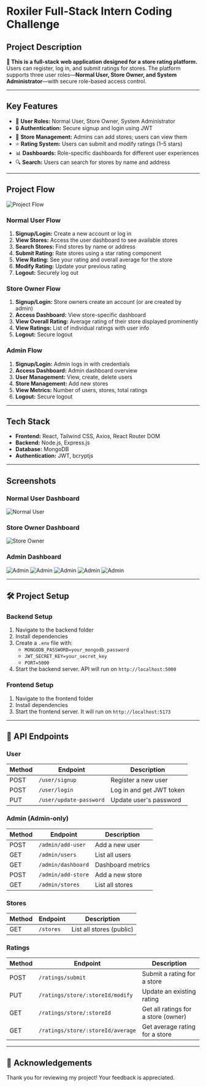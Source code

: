 # Roxiler Full-Stack Intern Coding Challenge

## Project Description

**🌟 This is a full-stack web application designed for a store rating platform.**  
Users can register, log in, and submit ratings for stores. The platform supports three user roles—**Normal User, Store Owner, and System Administrator**—with secure role-based access control.

---

## Key Features

* 🧑 **User Roles:** Normal User, Store Owner, System Administrator  
* 🔒 **Authentication:** Secure signup and login using JWT  
* 🏪 **Store Management:** Admins can add stores; users can view them  
* ⭐ **Rating System:** Users can submit and modify ratings (1–5 stars)  
* 📊 **Dashboards:** Role-specific dashboards for different user experiences  
* 🔍 **Search:** Users can search for stores by name and address  

---

## Project Flow

![Project Flow](https://github.com/Mithilesh-salunkhe/roxiler-full-stack-intern-challenge/raw/main/frontend/src/assets/Screenshot%202025-08-22%20125317.png)

### Normal User Flow
1. **Signup/Login:** Create a new account or log in  
2. **View Stores:** Access the user dashboard to see available stores  
3. **Search Stores:** Find stores by name or address  
4. **Submit Rating:** Rate stores using a star rating component  
5. **View Rating:** See your rating and overall average for the store  
6. **Modify Rating:** Update your previous rating  
7. **Logout:** Securely log out  

### Store Owner Flow
1. **Signup/Login:** Store owners create an account (or are created by admin)  
2. **Access Dashboard:** View store-specific dashboard  
3. **View Overall Rating:** Average rating of their store displayed prominently  
4. **View Ratings:** List of individual ratings with user info  
5. **Logout:** Secure logout  

### Admin Flow
1. **Signup/Login:** Admin logs in with credentials  
2. **Access Dashboard:** Admin dashboard overview  
3. **User Management:** View, create, delete users  
4. **Store Management:** Add new stores  
5. **View Metrics:** Number of users, stores, total ratings  
6. **Logout:** Secure logout  

---

## Tech Stack

* **Frontend:** React, Tailwind CSS, Axios, React Router DOM  
* **Backend:** Node.js, Express.js  
* **Database:** MongoDB  
* **Authentication:** JWT, bcryptjs  

---

## Screenshots

### Normal User Dashboard
![Normal User](https://github.com/Mithilesh-salunkhe/roxiler-full-stack-intern-challenge/raw/main/frontend/src/assets/Screenshot%202025-08-22%20125722.png)

### Store Owner Dashboard
![Store Owner](https://github.com/Mithilesh-salunkhe/roxiler-full-stack-intern-challenge/raw/main/frontend/src/assets/Screenshot%202025-08-22%20125816.png)

### Admin Dashboard
![Admin](https://github.com/Mithilesh-salunkhe/roxiler-full-stack-intern-challenge/raw/main/frontend/src/assets/Screenshot%202025-08-22%20125518.png)
![Admin](https://github.com/Mithilesh-salunkhe/roxiler-full-stack-intern-challenge/raw/main/frontend/src/assets/Screenshot%202025-08-22%20125537.png)
![Admin](https://github.com/Mithilesh-salunkhe/roxiler-full-stack-intern-challenge/raw/main/frontend/src/assets/Screenshot%202025-08-22%20125557.png)
![Admin](https://github.com/Mithilesh-salunkhe/roxiler-full-stack-intern-challenge/raw/main/frontend/src/assets/Screenshot%202025-08-22%20125625.png)
![Admin](https://github.com/Mithilesh-salunkhe/roxiler-full-stack-intern-challenge/raw/main/frontend/src/assets/Screenshot%202025-08-22%20125643.png)

---

## 🛠️ Project Setup

### Backend Setup
1. Navigate to the backend folder  
2. Install dependencies  
3. Create a `.env` file with:
   - `MONGODB_PASSWORD=your_mongodb_password`  
   - `JWT_SECRET_KEY=your_secret_key`  
   - `PORT=5000`  
4. Start the backend server. API will run on `http://localhost:5000`  

### Frontend Setup
1. Navigate to the frontend folder  
2. Install dependencies  
3. Start the frontend server. It will run on `http://localhost:5173`  

---

## 📡 API Endpoints

### User

| Method | Endpoint                  | Description                |
|--------|---------------------------|----------------------------|
| POST   | `/user/signup`            | Register a new user        |
| POST   | `/user/login`             | Log in and get JWT token   |
| PUT    | `/user/update-password`   | Update user's password     |

### Admin (Admin-only)

| Method | Endpoint                  | Description                |
|--------|---------------------------|----------------------------|
| POST   | `/admin/add-user`         | Add a new user             |
| GET    | `/admin/users`            | List all users             |
| GET    | `/admin/dashboard`        | Dashboard metrics          |
| POST   | `/admin/add-store`        | Add a new store            |
| GET    | `/admin/stores`           | List all stores            |

### Stores

| Method | Endpoint                  | Description                |
|--------|---------------------------|----------------------------|
| GET    | `/stores`                 | List all stores (public)   |

### Ratings

| Method | Endpoint                              | Description                          |
|--------|---------------------------------------|--------------------------------------|
| POST   | `/ratings/submit`                     | Submit a rating for a store          |
| PUT    | `/ratings/store/:storeId/modify`      | Update an existing rating            |
| GET    | `/ratings/store/:storeId`             | Get all ratings for a store (owner)  |
| GET    | `/ratings/store/:storeId/average`     | Get average rating for a store       |

---

## 🙏 Acknowledgements

Thank you for reviewing my project! Your feedback is appreciated.
